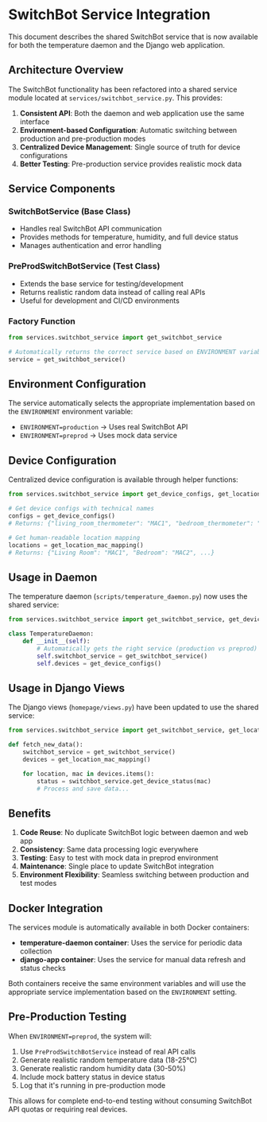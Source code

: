 # SwitchBot Service Integration

This document describes the shared SwitchBot service that is now available for both the temperature daemon and the Django web application.

## Architecture Overview

The SwitchBot functionality has been refactored into a shared service module located at `services/switchbot_service.py`. This provides:

1. **Consistent API**: Both the daemon and web application use the same interface
2. **Environment-based Configuration**: Automatic switching between production and pre-production modes
3. **Centralized Device Management**: Single source of truth for device configurations
4. **Better Testing**: Pre-production service provides realistic mock data

## Service Components

### SwitchBotService (Base Class)
- Handles real SwitchBot API communication
- Provides methods for temperature, humidity, and full device status
- Manages authentication and error handling

### PreProdSwitchBotService (Test Class)
- Extends the base service for testing/development
- Returns realistic random data instead of calling real APIs
- Useful for development and CI/CD environments

### Factory Function
```python
from services.switchbot_service import get_switchbot_service

# Automatically returns the correct service based on ENVIRONMENT variable
service = get_switchbot_service()
```

## Environment Configuration

The service automatically selects the appropriate implementation based on the `ENVIRONMENT` environment variable:

- `ENVIRONMENT=production` → Uses real SwitchBot API
- `ENVIRONMENT=preprod` → Uses mock data service

## Device Configuration

Centralized device configuration is available through helper functions:

```python
from services.switchbot_service import get_device_configs, get_location_mac_mapping

# Get device configs with technical names
configs = get_device_configs()
# Returns: {"living_room_thermometer": "MAC1", "bedroom_thermometer": "MAC2", ...}

# Get human-readable location mapping
locations = get_location_mac_mapping()
# Returns: {"Living Room": "MAC1", "Bedroom": "MAC2", ...}
```

## Usage in Daemon

The temperature daemon (`scripts/temperature_daemon.py`) now uses the shared service:

```python
from services.switchbot_service import get_switchbot_service, get_device_configs

class TemperatureDaemon:
    def __init__(self):
        # Automatically gets the right service (production vs preprod)
        self.switchbot_service = get_switchbot_service()
        self.devices = get_device_configs()
```

## Usage in Django Views

The Django views (`homepage/views.py`) have been updated to use the shared service:

```python
from services.switchbot_service import get_switchbot_service, get_location_mac_mapping

def fetch_new_data():
    switchbot_service = get_switchbot_service()
    devices = get_location_mac_mapping()

    for location, mac in devices.items():
        status = switchbot_service.get_device_status(mac)
        # Process and save data...
```

## Benefits

1. **Code Reuse**: No duplicate SwitchBot logic between daemon and web app
2. **Consistency**: Same data processing logic everywhere
3. **Testing**: Easy to test with mock data in preprod environment
4. **Maintenance**: Single place to update SwitchBot integration
5. **Environment Flexibility**: Seamless switching between production and test modes

## Docker Integration

The services module is automatically available in both Docker containers:

- **temperature-daemon container**: Uses the service for periodic data collection
- **django-app container**: Uses the service for manual data refresh and status checks

Both containers receive the same environment variables and will use the appropriate service implementation based on the `ENVIRONMENT` setting.

## Pre-Production Testing

When `ENVIRONMENT=preprod`, the system will:

1. Use `PreProdSwitchBotService` instead of real API calls
2. Generate realistic random temperature data (18-25°C)
3. Generate realistic random humidity data (30-50%)
4. Include mock battery status in device status
5. Log that it's running in pre-production mode

This allows for complete end-to-end testing without consuming SwitchBot API quotas or requiring real devices.